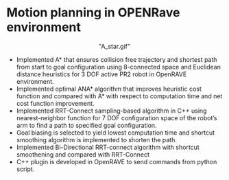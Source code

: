 # Motion planning in OPENRave environment

<p align="center"> "A_star.gif"



- Implemented A* that ensures collision free trajectory and shortest path from start to goal configuration using 8-connected space and Euclidean distance heuristics for 3 DOF active PR2 robot in OpenRAVE environment.
- Implemented optimal ANA* algorithm that improves heuristic cost function and compared with A* with respect to computation time and net cost function improvement. 
- Implemented RRT-Connect sampling-based algorithm in C++ using nearest-neighbor function for 7 DOF configuration space of the robot’s arm to find a path to specified goal configuration. 
- Goal biasing is selected to yield lowest computation time and shortcut smoothing algorithm is implemented to shorten the path. 
- Implemented Bi-Directional RRT-connect algorithm with shortcut smoothening and compared with RRT-Connect
- C++ plugin is developed in OpenRAVE to send commands from python script. 


